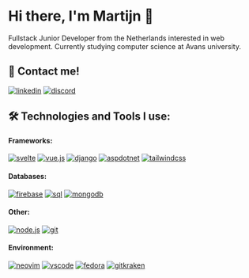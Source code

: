 # Hi there, I'm Martijn 👋
Fullstack Junior Developer from the Netherlands interested in web development. 
Currently studying computer science at Avans university. 

## 🔗 Contact me!
[![linkedin](https://img.shields.io/badge/linkedin-0073B1.svg?&style=for-the-badge&logo=linkedin&logoColor=white)](https://www.linkedin.com/in/martijn-schermers/)
[![discord](https://img.shields.io/badge/discord-5460E6?style=for-the-badge&logo=discord&logoColor=white)](https://discord.com/users/377152005719719936)

## 🛠 Technologies and Tools I use:
#### Frameworks: 
[![svelte](https://img.shields.io/badge/svelte-ff3e00.svg?&style=for-the-badge&logo=svelte&logoColor=white)](https://svelte.dev)
[![vue.js](https://img.shields.io/badge/vue.js-327959.svg?&style=for-the-badge&logo=vue.js&logoColor=white)](https://vuejs.org)
[![django](https://img.shields.io/badge/django-0C4B33.svg?&style=for-the-badge&logo=django&logoColor=white)](https://www.djangoproject.com)
[![aspdotnet](https://img.shields.io/badge/asp.net-4d29c9.svg?&style=for-the-badge&logo=dotnet&logoColor=white)](https://dotnet.microsoft.com/en-us/apps/aspnet)
[![tailwindcss](https://img.shields.io/badge/tailwindcss-38bdf8.svg?&style=for-the-badge&logo=tailwindcss&logoColor=white)](https://tailwindcss.com/)

#### Databases:
[![firebase](https://img.shields.io/badge/firebase-FFCB2D.svg?&style=for-the-badge&logo=firebase&logoColor=white)](https://firebase.google.com/)
[![sql](https://img.shields.io/badge/sql-3E6E93.svg?&style=for-the-badge&logo=mysql&logoColor=white)](https://www.mysql.com)
[![mongodb](https://img.shields.io/badge/mongodb-00ed64.svg?&style=for-the-badge&logo=mongodb&logoColor=white)](https://www.mongodb.com/)

#### Other: 
[![node.js](https://img.shields.io/badge/node.js-%62B548.svg?&style=for-the-badge&logo=node.js&logoColor=white)](https://nodejs.dev)
[![git](https://img.shields.io/badge/git-F44D27.svg?&style=for-the-badge&logo=git&logoColor=white)](https://git-scm.com)

#### Environment:
[![neovim](https://img.shields.io/badge/neovim-58943a.svg?&style=for-the-badge&logo=neovim&logoColor=white)](https://neovim.io/)
[![vscode](https://img.shields.io/badge/vscode-22A6F1.svg?&style=for-the-badge&logo=visualstudiocode&logoColor=white)](https://code.visualstudio.com)
[![fedora](https://img.shields.io/badge/fedora-52a2da.svg?&style=for-the-badge&logo=fedora&logoColor=white)](https://getfedora.org/)
[![gitkraken](https://img.shields.io/badge/gitkraken-168d83.svg?&style=for-the-badge&logo=gitkraken&logoColor=white)](https://www.gitkraken.com/)
